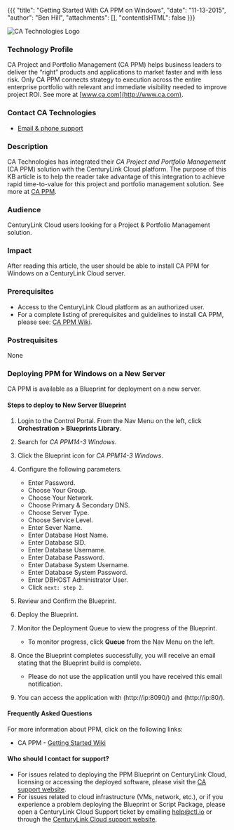 {{{
  "title": "Getting Started With CA PPM on Windows",
  "date": "11-13-2015",
  "author": "Ben Hill",
  "attachments": [],
  "contentIsHTML": false
}}}

![CA Technologies Logo](../../images/ca-technologies-logo.png)

### Technology Profile
CA Project and Portfolio Management (CA PPM) helps business leaders to deliver the “right” products and applications to market faster and with less risk. Only CA PPM connects strategy to execution across the entire enterprise portfolio with relevant and immediate visibility needed to improve project ROI. See more at [www.ca.com](http://www.ca.com).

### Contact CA Technologies
* [Email & phone support](https://www.ca.com/us/contact/call-me.aspx)

### Description
CA Technologies has integrated their *CA Project and Portfolio Management* (CA PPM) solution with the CenturyLink Cloud platform. The purpose of this KB article is to help the reader take advantage of this integration to achieve rapid time-to-value for this project and portfolio management solution. See more at [CA PPM](http://www.ca.com/us/intellicenter/ca-ppm.aspx).

### Audience
CenturyLink Cloud users looking for a Project & Portfolio Management solution.

### Impact
After reading this article, the user should be able to install CA PPM for Windows on a CenturyLink Cloud server.

### Prerequisites
* Access to the CenturyLink Cloud platform as an authorized user.
* For a complete listing of prerequisites and guidelines to install CA PPM, please see: [CA PPM Wiki](https://wiki.ca.com/ca-ppm/14-3).

### Postrequisites
None

### Deploying PPM for Windows on a New Server
CA PPM is available as a Blueprint for deployment on a new server.

#### Steps to deploy to New Server Blueprint
1. Login to the Control Portal. From the Nav Menu on the left, click **Orchestration > Blueprints Library**.

2. Search for *CA PPM14-3 Windows*.

3. Click the Blueprint icon for *CA PPM14-3 Windows*.

4. Configure the following parameters.
   * Enter Password.
   * Choose Your Group.
   * Choose Your Network.
   * Choose Primary & Secondary DNS.
   * Choose Server Type.
   * Choose Service Level.
   * Enter Sever Name.
   * Enter Database Host Name.
   * Enter Database SID.
   * Enter Database Username.
   * Enter Database Password.
   * Enter Database System Username.
   * Enter Database System Password.
   * Enter DBHOST Administrator User.
   * Click `next: step 2`.

5. Review and Confirm the Blueprint.

6. Deploy the Blueprint.

7. Monitor the Deployment Queue to view the progress of the Blueprint.
   * To monitor progress, click **Queue** from the Nav Menu on the left.

8. Once the Blueprint completes successfully, you will receive an email stating that the Blueprint build is complete.
   * Please do not use the application until you have received this email notification.

9. You can access the application with (http://ip:8090/) and (http://ip:80/).

#### Frequently Asked Questions
For more information about PPM, click on the following links:
* CA PPM - [Getting Started Wiki](https://wiki.ca.com/ca-ppm/14-3/getting-started)

#### Who should I contact for support?
* For issues related to deploying the PPM Blueprint on CenturyLink Cloud, licensing or accessing the deployed software, please visit the [CA support website](http://www.ca.com/us/support.aspx?intcmp=headernav).
* For issues related to cloud infrastructure (VMs, network, etc.), or if you experience a problem deploying the Blueprint or Script Package, please open a CenturyLink Cloud Support ticket by emailing [help@ctl.io](mailto:help@ctl.io) or through the [CenturyLink Cloud support website](https://support.ctl.io/hc/en-us/requests/new).
